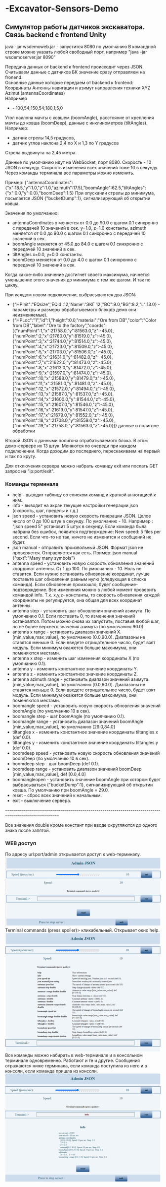 # -Excavator-Sensors-Demo
<h2>Симулятор работы датчиков экскаватора. Связь backend с frontend Unity</h2>

java -jar wsdemoweb.jar       - запустится 8080 по умолчанию
В командной строке можно указать любой свободный порт, например "java -jar wsdemoserver.jar 8090"

Передача данных от backend к frontend происходит через JSON.<br>
Считываем данные с датчиков БК значение сразу отправляем на fronend.<br>
Основные данные которые передаем от backend к frontend:<br>
Координаты Антенны навигации и азимут направления техники XYZ Azimut (antennaCoordinates)<br>
Например <br>
<ul>
  <li>- 100,54;150,54;180,1;5,0</li>
</ul>
Угол наклона мачты с ковшем (boomAngle), расстояние от крепления мачты до ковша (boomDeep), данные с инклинометров (tiltAngles).<br>
Например: <br>
<ul>
  <li>датчик стрелы 14,5 градусов,</li>
  <li>датчик углов наклона 2,4 по X и 1,3 по Y градусов</li>
</ul>
Стрела выдвинута на 2,45 метра.<br>

Данные по умолчанию идут на WebSocket, порт 8080.
Скорость - 10 JSON в секунду.
Скорость изменения всех значений тоже 10 в секунду.
Через команды терминала все параметры можно изменить.

Пример: {"antennaCoordinates":{"x":18.5,"y":1.0,"z":1.0,"azimuth":17.5},"boomAngle":62.5,"tiltAngles":{"x":0.0,"y":0.0},"boomDeep":1.5}
При опускании стрелы до минимума, посылается JSON {"bucketDump":1}, сигнализирующий об открытии ковша.

Значения по умолчанию:
- antennaCoordinates x                    меняется от 0.0 до 90.0 с шагом 0.1 синхронно с передачей 10 значений в сек. 
                     y=1.0, z=1.0         константы, 
                     azimuth              меняется от 0.0 до 90.0 с шагом 0.1 синхронно с передачей 10 значений в сек.
- boomAngle                               меняется от 45.0 до 84.0 с шагом 0.1 синхронно с передачей 10 значений в сек.
- tiltAngles         x=0.0, y=0.0         константы.
- boomDeep                                меняется от 0.0 до 4.0 с шагом 0.1 синхронно с передачей 10 значений в сек.

Когда какое-либо значение достигнет своего максимума, начнется уменьшение этого значения до минимума с тем же шагом. И так по циклу.

При каждом новом подключении, выбрасываются два JSON:
<ul>
  <li> {"HPInit":"EQsize",'EQid':12,'Name':'ЭКГ 12',"BC":9.0,"BG":8.2,"L":13.0} - параметры и размеры обрабатывемого блока(в демо они неизменяемые).</li>
  <li>{"HPLoc":"1","id":1,"height":0.0,"material":"Ore from DB","color":"Color from DB","label":"Ore to the factory","coords":[{"numPoint":1,"x":21758.0,"y":81563.0,"z":-45.0},{"numPoint":2,"x":21760.0,"y":81519.0,"z":-45.0},{"numPoint":3,"x":21744.0,"y":81514.0,"z":-45.0},{"numPoint":4,"x":21723.0,"y":81509.0,"z":-45.0},{"numPoint":5,"x":21703.0,"y":81506.0,"z":-45.0},{"numPoint":6,"x":21631.0,"y":81482.0,"z":-45.0},{"numPoint":7,"x":21622.0,"y":81473.0,"z":-45.0},{"numPoint":8,"x":21613.0,"y":81472.0,"z":-45.0},{"numPoint":9,"x":21597.0,"y":81474.0,"z":-45.0},{"numPoint":10,"x":21588.0,"y":81479.0,"z":-45.0},{"numPoint":11,"x":21581.0,"y":81481.0,"z":-45.0},{"numPoint":12,"x":21572.0,"y":81494.0,"z":-45.0},{"numPoint":13,"x":21587.0,"y":81537.0,"z":-45.0},{"numPoint":14,"x":21600.0,"y":81544.0,"z":-45.0},{"numPoint":15,"x":21607.0,"y":81546.0,"z":-45.0},{"numPoint":16,"x":21619.0,"y":81547.0,"z":-45.0},{"numPoint":17,"x":21679.0,"y":81552.0,"z":-45.0},{"numPoint":18,"x":21708.0,"y":81559.0,"z":-45.0},{"numPoint":19,"x":21758.0,"y":81563.0,"z":-45.0}]} данные о полигоне обработки</li>
</ul>

Второй JSON с данными полигона отрабатываемого блока. В этом демо-сервере их 13 штук. Меняются по очереди при каждом подключении. Когда доходим до последнего, перескакиваем на первый и так по кругу.

Для отключения сервера можно набрать команду exit или послать GET запрос на "ip:port/exit".

<h3>Команды терминала</h3>
<ul>
  <li>help - выводит таблицу со списком команд и краткой аннотацией к ним.</li>
  <li>info - выводит на экран текущие настройки генерации json (скорость, шаг, пределы и т.д.)</li>
  <li>json speed <int> - установить новую скорость генерации JSON. Целое число от 0 до 100 штук в секунду. По умолчанию - 10.  Например : "json speed 5" установит 5 штук в секунду.
Если команда была набрана без ошибок, появится подтверждение: New speed: 5 files per second. Если что-то не так, ничего не изменится и сообщений не будет.</li>
  <li>json manual <json string> - отправить произвольный JSON. Формат json не проверяется. Отправляется как есть. Пример: json manual {"text":"Many many symbols"}</li>
  <li>antenna speed <int> - установить новую скорость обновления значений координат антенны. От 1 до 100. По умолчанию - 10. Ноль не ставится. Если нужно остановить обновление координат, лучше поставьте шаг обновления равным нулю (следующая в списке команда). Если обновление произошло, будет сообщение-подтверждение. Все изменения можно в любой момент проверить командой info. Т.к. x,y,z- константы, то скорость обновления каждой координаты не регулируется, она общая для всех координат антенны.</li>
  <li>antenna step <double> - установить шаг обновления значений азимута. По умолчанию 0.1.  Если поставить 0, то изменения значений остановятся. Потом можно снова их запустить, поставив любой шаг, но не более верхнего значения азимута (по умолчанию 90.0).</li>
  <li>antenna x range <double> <double> - установить диапазон значений X. [min_value,max_value], по умолчанию [0.0,90.0]. Диапазоны не ставятся меньше 0. Если введете отрицательное число, будет взят модуль. Если минимум окажется больше максимума, они поменяются местами.</li>
  <li>antenna x step <double> - изменить шаг изменения координаты X (по умолчанию 0.1).</li>
  <li>antenna y <double> - изменить константное значение координаты Y. </li>
  <li>antenna z <double> - изменить константное значение координаты Z. </li>
  <li>antenna azimuth range <double> <double> - установить диапазон значений азимута. [min_value,max_value], по умолчанию [0.0,90.0]. Диапазоны не ставятся меньше 0. Если введете отрицательное число, будет взят модуль. Если минимум окажется больше максимума, они поменяются местами.</li>
  <li>boomangle speed <int> - установить новую скорость обновления значений boomAngle (по умолчанию 10 в сек).</li>
  <li>boomangle step <double> - шаг boomAngle (по умолчанию 0.1).</li>
  <li>boomangle range <double> <double> - установить диапазон значений boomAngle [min_value,max_value], по умолчанию [29.0,84.0]</li>
  <li>tiltangles x <double> - изменить константное значение координаты tiltangles.x (def 0.0).</li>
  <li>tiltangles y <double> - изменить константное значение координаты tiltangles.y (def 0.0).</li>
  <li>boomdeep speed <int> -  установить новую скорость обновления значений boomDeep (по умолчанию 10 в сек).</li>
  <li>boomdeep step <double>  - шаг boomDeep (def 0.1).</li>
  <li>boomdeep range <double> <double> - установить диапазон значений boomDeep [min_value,max_value], def [0.0,4.0]</li>
  <li>boomangleopen <double> - установить значение boomAngle при котором будет выбрасываться {"bucketDump":1}, сигнализирующий об открытии ковша. По умолчанию при boomAngle = 29.0.</li>
  <li>reset - сброс всех значений к начальным.</li>
  <li>exit - выключение сервера.</li>
</ul>
---------------------------------------------------------------------------------------------------------

Все значения double кроме констант при вводе округляются до одного знака после запятой.
  
<h3>WEB доступ</h3>
По адресу url:port/admin открывается доступ к web-терминалу.<br>
<img src="doc/webterminal.png"><br>
Terminal commands (press spoiler)> кликабельный. Открывает окно help.<br>
<img src="doc/helpweb.png"><br>
Все команды можно набирать в web-терминале и в консольном терминале одновременно. Работают и те и другие.
Сообщения отражаются ниже терминала, если команда поступила из него и в консоли, если команда пришла из консоли.
<img src="doc/infoweb.png"><br>

